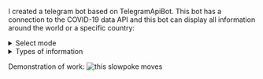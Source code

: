 I created a telegram bot based on TelegramApiBot. This bot has a connection to the COVID-19 data API and this bot can display all information around the world or a specific country:

<details>
  <summary>
    Select mode
  </summary>
<img src="https://github.com/jorneytoplay/COVID-19StatisticCheckerBot/blob/master/pic/1.jpg" width="400" />
  </details>
  
  <details>
  <summary>
    Types of information
  </summary>
<img src="https://github.com/jorneytoplay/COVID-19StatisticCheckerBot/blob/master/pic/2.jpg" width="400" />
  </details>

Demonstration of work:
<img src="https://github.com/jorneytoplay/COVID-19StatisticCheckerBot/blob/master/pic/IMG_2093.gif" alt="this slowpoke moves"  width="450" />
